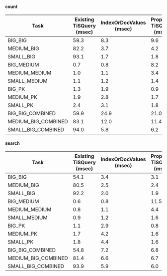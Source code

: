 

#### count
| Task                | Existing TiSQuery (msec) | IndexOrDocValues (msec) | Proposed TiSQuery (msec) |
|---------------------|--------------------------|-------------------------|--------------------------|
| BIG_BIG             | 59.3                     | 8.3                     |  9.6                     |
| MEDIUM_BIG          | 82.2                     | 3.7                     |  4.2                     |
| SMALL_BIG           | 93.1                     | 1.7                     |  1.8                     |
| BIG_MEDIUM          | 0.7                      | 0.8                     |  8.2                     |
| MEDIUM_MEDIUM       | 1.0                      | 1.1                     |  3.4                     |
| SMALL_MEDIUM        | 1.1                      | 1.2                     |  1.4                     |
| BIG_PK              | 1.3                      | 1.9                     |  0.9                     |
| MEDIUM_PK           | 1.9                      | 2.8                     |  1.7                     |
| SMALL_PK            | 2.4                      | 3.1                     |  1.8                     |
| BIG_BIG_COMBINED    | 59.9                     | 24.9                    |  21.0                    |
| MEDIUM_BIG_COMBINED | 83.1                     | 12.0                    |  11.4                    |
| SMALL_BIG_COMBINED  | 94.0                     | 5.8                     |  6.2                     |


#### search
| Task                | Existing TiSQuery (msec) | IndexOrDocValues (msec) | Proposed TiSQuery (msec) |
|---------------------|--------------------------|-------------------------|--------------------------|
| BIG_BIG             | 54.1                     | 3.4                     | 3.1                      |
| MEDIUM_BIG          | 80.5                     | 2.5                     | 2.4                      |
| SMALL_BIG           | 92.2                     | 2.0                     | 1.9                      |
| BIG_MEDIUM          | 0.6                      | 0.8                     | 11.5                     |
| MEDIUM_MEDIUM       | 0.8                      | 1.1                     | 4.4                      |
| SMALL_MEDIUM        | 0.9                      | 1.2                     | 1.6                      |
| BIG_PK              | 1.1                      | 2.9                     | 0.8                      |
| MEDIUM_PK           | 1.7                      | 4.2                     | 1.6                      |
| SMALL_PK            | 1.8                      | 4.4                     | 1.6                      |
| BIG_BIG_COMBINED    | 54.8                     | 7.2                     | 6.8                      |
| MEDIUM_BIG_COMBINED | 81.4                     | 6.6                     | 6.7                      |
| SMALL_BIG_COMBINED  | 93.9                     | 5.9                     | 6.0                      |

